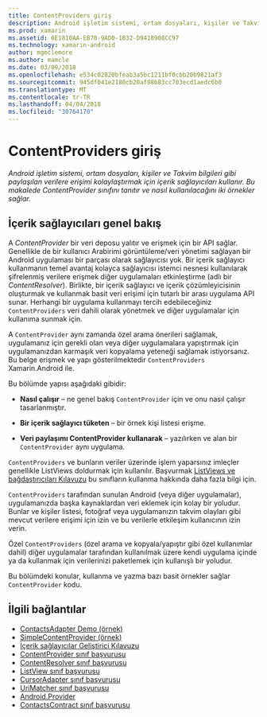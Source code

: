 ```yaml
---
title: ContentProviders giriş
description: Android işletim sistemi, ortam dosyaları, kişiler ve Takvim bilgileri gibi paylaşılan verilere erişimi kolaylaştırmak için içerik sağlayıcıları kullanır. Bu makalede ContentProvider sınıfını tanıtır ve nasıl kullanılacağını iki örnekler sağlar.
ms.prod: xamarin
ms.assetid: 6E1810AA-EB70-9AD0-1B32-D9418908CC97
ms.technology: xamarin-android
author: mgmclemore
ms.author: mamcle
ms.date: 03/09/2018
ms.openlocfilehash: e534c02820bfeab3a5bc1211bf0cbb20b9821af3
ms.sourcegitcommit: 945df041e2180cb20af08b83cc703ecd1aedc6b0
ms.translationtype: MT
ms.contentlocale: tr-TR
ms.lasthandoff: 04/04/2018
ms.locfileid: "30764170"
---
```

# <a name="intro-to-contentproviders"></a>ContentProviders giriş

_Android işletim sistemi, ortam dosyaları, kişiler ve Takvim bilgileri gibi paylaşılan verilere erişimi kolaylaştırmak için içerik sağlayıcıları kullanır. Bu makalede ContentProvider sınıfını tanıtır ve nasıl kullanılacağını iki örnekler sağlar._


## <a name="content-providers-overview"></a>İçerik sağlayıcıları genel bakış

A *ContentProvider* bir veri deposu yalıtır ve erişmek için bir API sağlar. Genellikle de bir kullanıcı Arabirimi görüntüleme/veri yönetimi sağlayan bir Android uygulaması bir parçası olarak sağlayıcısı yok. Bir içerik sağlayıcı kullanmanın temel avantaj kolayca sağlayıcısı istemci nesnesi kullanılarak şifrelenmiş verilere erişmek diğer uygulamaları etkinleştirme (adlı bir *ContentResolver*). Birlikte, bir içerik sağlayıcı ve içerik çözümleyicisinin oluşturmak ve kullanmak basit veri erişimi için tutarlı bir arası uygulama API sunar. Herhangi bir uygulama kullanmayı tercih edebileceğiniz `ContentProviders` veri dahili olarak yönetmek ve diğer uygulamalar için kullanıma sunmak için.

A `ContentProvider` aynı zamanda özel arama önerileri sağlamak, uygulamanız için gerekli olan veya diğer uygulamalara yapıştırmak için uygulamanızdan karmaşık veri kopyalama yeteneği sağlamak istiyorsanız. Bu belge erişmek ve yapı gösterilmektedir `ContentProviders` Xamarin.Android ile.

Bu bölümde yapısı aşağıdaki gibidir:

- **Nasıl çalışır** &ndash; ne genel bakış `ContentProvider` için ve onu nasıl çalışır tasarlanmıştır.

- **Bir içerik sağlayıcı tüketen** &ndash; bir örnek kişi listesi erişme.

- **Veri paylaşımı ContentProvider kullanarak** &ndash; yazılırken ve alan bir `ContentProvider` aynı uygulama.

`ContentProviders` ve bunların veriler üzerinde işlem yaparsınız imleçler genellikle ListViews doldurmak için kullanılır. Başvurmak [ListViews ve bağdaştırıcıları Kılavuzu](~/android/user-interface/layouts/list-view/index.md) bu sınıfların kullanma hakkında daha fazla bilgi için.

`ContentProviders` tarafından sunulan Android (veya diğer uygulamalar), uygulamanızda başka kaynaklardan veri eklemek için kolay bir yoludur. Bunlar ve kişiler listesi, fotoğraf veya uygulamanızın takvim olayları gibi mevcut verilere erişimi için izin ve bu verilerle etkileşim kullanıcının izin verin.

Özel `ContentProviders` (özel arama ve kopyala/yapıştır gibi özel kullanımlar dahil) diğer uygulamalar tarafından kullanılmak üzere kendi uygulama içinde ya da kullanmak için verilerinizi paketlemek için kullanışlı bir yoludur.

Bu bölümdeki konular, kullanma ve yazma bazı basit örnekler sağlar `ContentProvider` kodu.



## <a name="related-links"></a>İlgili bağlantılar

- [ContactsAdapter Demo (örnek)](https://developer.xamarin.com/samples/monodroid/PlatformFeatures/ContactsAdapterDemo/)
- [SimpleContentProvider (örnek)](https://developer.xamarin.com/samples/monodroid/PlatformFeatures/SimpleContentProvider)
- [İçerik sağlayıcılar Geliştirici Kılavuzu](http://developer.android.com/guide/topics/providers/content-providers.html)
- [ContentProvider sınıf başvurusu](https://developer.xamarin.com/api/type/Android.Content.ContentProvider/)
- [ContentResolver sınıf başvurusu](https://developer.xamarin.com/api/type/Android.Content.ContentResolver/)
- [ListView sınıf başvurusu](https://developer.xamarin.com/api/type/Android.Widget.ListView/)
- [CursorAdapter sınıf başvurusu](https://developer.xamarin.com/api/type/Android.Widget.CursorAdapter/)
- [UriMatcher sınıf başvurusu](https://developer.xamarin.com/api/type/Android.Content.UriMatcher/)
- [Android.Provider](https://developer.xamarin.com/api/namespace/Android.Provider/)
- [ContactsContract sınıf başvurusu](https://developer.xamarin.com/api/type/Android.Provider.ContactsContract/)
